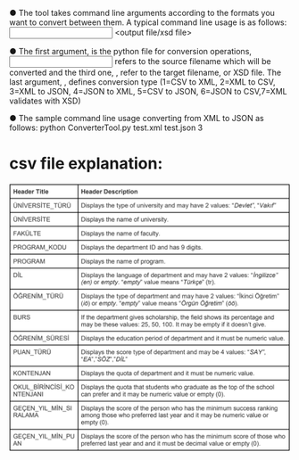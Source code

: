 ● The tool takes command line arguments according to the formats you want to convert
between them. A typical command line usage is as follows:
<filename> <input file> <output file/xsd file> <type>

● The first argument, <filename> is the python file for conversion operations, <input
file> refers to the source filename which will be converted and the third one,
<output file>, refer to the target filename, or XSD file. The last argument,
<type>, defines conversion type (1=CSV to XML, 2=XML to CSV, 3=XML to JSON,
4=JSON to XML, 5=CSV to JSON, 6=JSON to CSV,7=XML validates with XSD)

● The sample command line usage converting from XML to JSON as follows:
python ConverterTool.py test.xml test.json 3

# csv file explanation:
![image](https://github.com/oguzhankrky/Pythonic_Converter_Tool/blob/master/images/csv_file_explanation.png)
